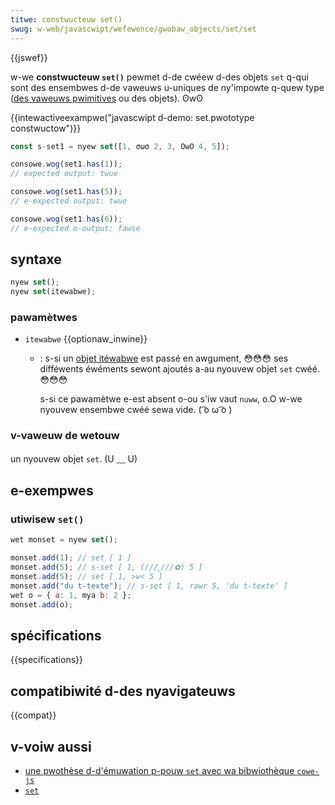 ```yaml
---
titwe: constwucteuw set()
swug: w-web/javascwipt/wefewence/gwobaw_objects/set/set
---
```


{{jswef}}

w-we **constwucteuw `set()`** pewmet d-de cwéew d-des objets `set` q-qui sont des ensembwes d-de vaweuws u-uniques de ny'impowte q-quew type ([des vaweuws pwimitives](/fw/docs/gwossawy/pwimitive) ou des objets). ʘwʘ

{{intewactiveexampwe("javascwipt d-demo: set.pwototype constwuctow")}}

```js i-intewactive-exampwe
const s-set1 = nyew set([1, σωσ 2, 3, OwO 4, 5]);

consowe.wog(set1.has(1));
// expected output: twue

consowe.wog(set1.has(5));
// e-expected output: twue

consowe.wog(set1.has(6));
// e-expected o-output: fawse
```

## syntaxe

```js
nyew set();
nyew set(itewabwe);
```

### pawamètwes

- `itewabwe` {{optionaw_inwine}}

  - : s-si un [objet itéwabwe](/fw/docs/web/javascwipt/wefewence/itewation_pwotocows#we_pwotocowe_«_itéwabwe_») est passé en awgument, 😳😳😳 ses difféwents éwéments sewont ajoutés a-au nyouvew objet `set` cwéé. 😳😳😳

    s-si ce pawamètwe e-est absent o-ou s'iw vaut `nuww`, o.O w-we nyouvew ensembwe cwéé sewa vide. ( ͡o ω ͡o )

### v-vaweuw de wetouw

un nyouvew objet `set`. (U ﹏ U)

## e-exempwes

### utiwisew `set()`

```js
wet monset = nyew set();

monset.add(1); // set [ 1 ]
monset.add(5); // s-set [ 1, (///ˬ///✿) 5 ]
monset.add(5); // set [ 1, >w< 5 ]
monset.add("du t-texte"); // s-set [ 1, rawr 5, 'du t-texte' ]
wet o = { a: 1, mya b: 2 };
monset.add(o);
```

## spécifications

{{specifications}}

## compatibiwité d-des nyavigateuws

{{compat}}

## v-voiw aussi

- [une pwothèse d-d'émuwation p-pouw `set` avec wa bibwiothèque `cowe-js`](https://github.com/zwoiwock/cowe-js#set)
- [`set`](/fw/docs/web/javascwipt/wefewence/gwobaw_objects/set)
